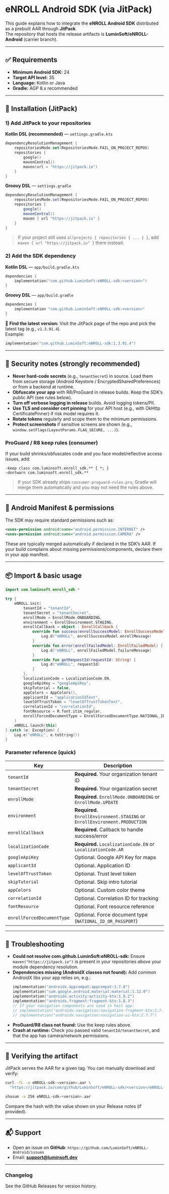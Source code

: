 # eNROLL Android SDK (via JitPack)

This guide explains how to integrate the **eNROLL Android SDK** distributed as a prebuilt AAR through **JitPack**.  
The repository that hosts the release artifacts is **LuminSoft/eNROLL-Android** (carrier branch).

---

## ✅ Requirements

- **Minimum Android SDK:** 24
- **Target API level:** 35
- **Language:** Kotlin or Java
- **Gradle:** AGP 8.x recommended

---

## 🚀 Installation (JitPack)

### 1) Add JitPack to your repositories

**Kotlin DSL (recommended)** — `settings.gradle.kts`
```kotlin
dependencyResolutionManagement {
    repositoriesMode.set(RepositoriesMode.FAIL_ON_PROJECT_REPOS)
    repositories {
        google()
        mavenCentral()
        maven(url = "https://jitpack.io")
    }
}
```

**Groovy DSL** — `settings.gradle`
```groovy
dependencyResolutionManagement {
    repositoriesMode.set(RepositoriesMode.FAIL_ON_PROJECT_REPOS)
    repositories {
        google()
        mavenCentral()
        maven { url "https://jitpack.io" }
    }
}
```

> If your project still uses `allprojects { repositories { ... } }`, add `maven { url "https://jitpack.io" }` there instead.

### 2) Add the SDK dependency

**Kotlin DSL** — `app/build.gradle.kts`
```kotlin
dependencies {
    implementation("com.github.LuminSoft:eNROLL-sdk:<version>")
}
```

**Groovy DSL** — `app/build.gradle`
```groovy
dependencies {
    implementation "com.github.LuminSoft:eNROLL-sdk:<version>"
}
```

🔎 **Find the latest version:** Visit the JitPack page of the repo and pick the latest tag (e.g., `v1.3.91.4`).  
Example:
```kotlin
implementation("com.github.LuminSoft:eNROLL-sdk:1.3.91.4")
```

---

## 🔐 Security notes (strongly recommended)

- **Never hard‑code secrets** (e.g., `tenantSecret`) in source. Load them from secure storage (Android Keystore / EncryptedSharedPreferences) or from a backend at runtime.
- **Obfuscate your app** with R8/ProGuard in release builds. Keep the SDK’s public API (see rules below).
- **Turn off verbose logging in release** builds. Avoid logging tokens/PII.
- **Use TLS and consider cert pinning** for your API host (e.g., with OkHttp CertificatePinner) if risk model requires it.
- **Rotate tokens** regularly and scope them to the minimum permissions.
- **Protect screenshots** if sensitive screens are shown (e.g., `window.setFlags(LayoutParams.FLAG_SECURE, ...)`).

### ProGuard / R8 keep rules (consumer)
If your build shrinks/obfuscates code and you face model/reflective access issues, add:
```
-keep class com.luminsoft.enroll_sdk.** { *; }
-dontwarn com.luminsoft.enroll_sdk.**
```
> If your SDK already ships `consumer-proguard-rules.pro`, Gradle will merge them automatically and you may not need the rules above.

---

## 📜 Android Manifest & permissions

The SDK may require standard permissions such as:
```xml
<uses-permission android:name="android.permission.INTERNET" />
<uses-permission android:name="android.permission.CAMERA" />
```
These are typically merged automatically if declared in the SDK’s AAR. If your build complains about missing permissions/components, declare them in your app manifest.

---

## 📦 Import & basic usage

```kotlin
import com.luminsoft.enroll_sdk.*

try {
    eNROLL.init(
        tenantId = "tenantId",
        tenantSecret = "tenantSecret",
        enrollMode = EnrollMode.ONBOARDING,
        environment = EnrollEnvironment.STAGING,
        enrollCallback = object : EnrollCallback {
            override fun success(enrollSuccessModel: EnrollSuccessModel) {
                Log.d("eNROLL", enrollSuccessModel.enrollMessage)
            }
            override fun error(enrollFailedModel: EnrollFailedModel) {
                Log.d("eNROLL", enrollFailedModel.failureMessage)
            }
            override fun getRequestId(requestId: String) {
                Log.d("eNROLL", requestId)
            }
        },
        localizationCode = LocalizationCode.EN,
        googleApiKey = "googleApiKey",
        skipTutorial = false,
        appColors = AppColors(),
        applicantId = "applicationIdText",
        levelOfTrustToken = "levelOfTrustTokenText",
        correlationId = "correlationId",
        fontResource = R.font.itim_regular,
        enrollForcedDocumentType = EnrollForcedDocumentType.NATIONAL_ID_OR_PASSPORT
    )
    eNROLL.launch(this)
} catch (e: Exception) {
    Log.e("eNROLL", e.toString())
}
```

### Parameter reference (quick)
| Key                        | Description                                                                 |
|----------------------------|-----------------------------------------------------------------------------|
| `tenantId`                 | **Required.** Your organization tenant ID                                   |
| `tenantSecret`             | **Required.** Your organization secret                                      |
| `enrollMode`               | **Required.** `EnrollMode.ONBOARDING` or `EnrollMode.UPDATE`                |
| `environment`              | **Required.** `EnrollEnvironment.STAGING` or `EnrollEnvironment.PRODUCTION` |
| `enrollCallback`           | **Required.** Callback to handle success/error                              |
| `localizationCode`         | **Required.** `LocalizationCode.EN` or `LocalizationCode.AR`                |
| `googleApiKey`             | Optional. Google API Key for maps                                           |
| `applicantId`              | Optional. Application ID                                                    |
| `levelOfTrustToken`        | Optional. Trust level token                                                 |
| `skipTutorial`             | Optional. Skip intro tutorial                                               |
| `appColors`                | Optional. Custom color theme                                                |
| `correlationId`            | Optional. Correlation ID for tracking                                       |
| `fontResource`             | Optional. Font resource reference                                           |
| `enrollForcedDocumentType` | Optional. Force document type (`NATIONAL_ID_OR_PASSPORT`)                   |

---

## 🧩 Troubleshooting

- **Could not resolve com.github.LuminSoft:eNROLL-sdk:** Ensure `maven("https://jitpack.io")` is present in your repositories *above* your module dependency resolution.
- **Dependencies missing (AndroidX classes not found):** Add common AndroidX libs your app relies on, e.g.:
  ```kotlin
  implementation("androidx.appcompat:appcompat:1.7.0")
  implementation("com.google.android.material:material:1.12.0")
  implementation("androidx.activity:activity-ktx:1.9.2")
  implementation("androidx.fragment:fragment-ktx:1.8.3")
  // If your navigation components are used in host app:
  // implementation("androidx.navigation:navigation-fragment-ktx:2.7.7")
  // implementation("androidx.navigation:navigation-ui-ktx:2.7.7")
  ```
- **ProGuard/R8 class not found:** Use the keep rules above.
- **Crash at runtime:** Check you passed valid `tenantId/tenantSecret`, and that the app has camera/network permissions.

---

## 🔎 Verifying the artifact

JitPack serves the AAR for a given tag. You can manually download and verify:
```bash
curl -fL -o eNROLL-sdk-<version>.aar \
  "https://jitpack.io/com/github/LuminSoft/eNROLL-sdk/<version>/eNROLL-sdk-<version>.aar"

shasum -a 256 eNROLL-sdk-<version>.aar
```
Compare the hash with the value shown on your Release notes (if provided).

---

## 📬 Support

- Open an issue on **GitHub**: `https://github.com/LuminSoft/eNROLL-Android/issues`
- Email: **support@luminsoft.dev**

---

### Changelog

See the GitHub Releases for version history.
